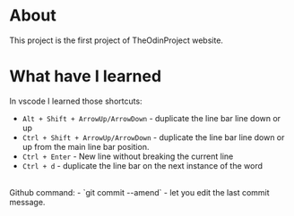 # About
This project is the first project of TheOdinProject website.

# What have I learned
In vscode I learned those shortcuts:
- `Alt + Shift + ArrowUp/ArrowDown` - duplicate the line bar line down or up
- `Ctrl + Shift + ArrowUp/ArrowDown` - duplicate the line bar line down or up from the main line bar position.
- `Ctrl + Enter` - New line without breaking the current line
- `Ctrl + d` - duplicate the line bar on the next instance of the word
<br>
Github command:
- `git commit --amend` - let you edit the last commit message.